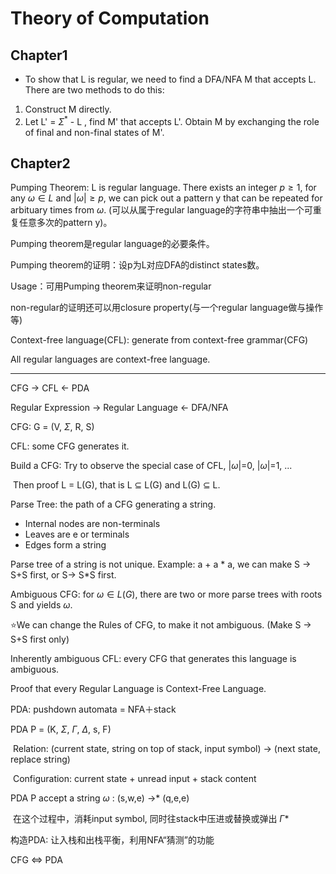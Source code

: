 # Theory of Computation

## Chapter1

- To show that L is regular, we need to find a DFA/NFA M that accepts L. There are two methods to do this:

1. Construct M directly.
2. Let L' = $\Sigma^*$ - L , find M' that accepts L'. Obtain M by exchanging the role of final and non-final states of M'.


## Chapter2
Pumping Theorem: L is regular language. There exists an integer $p \geq1$, for any  $\omega \in L$ and $|\omega|\geq p$, we can pick out a pattern y that can be repeated for arbituary times from $\omega$. (可以从属于regular language的字符串中抽出一个可重复任意多次的pattern y)。

Pumping theorem是regular language的必要条件。

Pumping theorem的证明：设p为L对应DFA的distinct states数。

Usage：可用Pumping theorem来证明non-regular

non-regular的证明还可以用closure property(与一个regular language做与操作等)



Context-free language(CFL): generate from context-free grammar(CFG) 

All regular languages are context-free language.

----------------------------------------------------------------------------------



CFG -> CFL <- PDA

Regular Expression -> Regular Language <- DFA/NFA



CFG: G = (V, $\Sigma$, R, S)

CFL: some CFG generates it.

Build a CFG: Try to observe the special case of CFL, |$\omega$|=0, |$\omega$|=1, ...

​	Then proof L = L(G), that is L $\subseteq$ L(G) and L(G) $\subseteq$ L.

Parse Tree: the path of a CFG generating a string.

- Internal nodes are non-terminals
- Leaves are e or terminals
- Edges form a string

Parse tree of a string is not unique. Example: a + a * a, we can make S -> S+S first, or S-> S*S first.

Ambiguous CFG: for $\omega \in L(G)$, there are two or more parse trees with roots S and yields $\omega$.

⭐We can change the Rules of CFG, to make it not ambiguous. (Make S -> S+S first only)

Inherently ambiguous CFL: every CFG that generates this language is ambiguous.



Proof that every Regular Language is Context-Free Language.





PDA: pushdown automata = NFA＋stack

PDA P = (K, $\Sigma$, $\Gamma$, $\Delta$, s, F)

​	Relation: (current state, string on top of stack, input symbol) -> (next state, replace string)

​	Configuration: current state + unread input + stack content

PDA P accept a string $\omega$  : (s,w,e) ->* (q,e,e)

​	在这个过程中，消耗input symbol, 同时往stack中压进或替换或弹出 $\Gamma*$

构造PDA: 让入栈和出栈平衡，利用NFA“猜测”的功能

CFG <=> PDA
